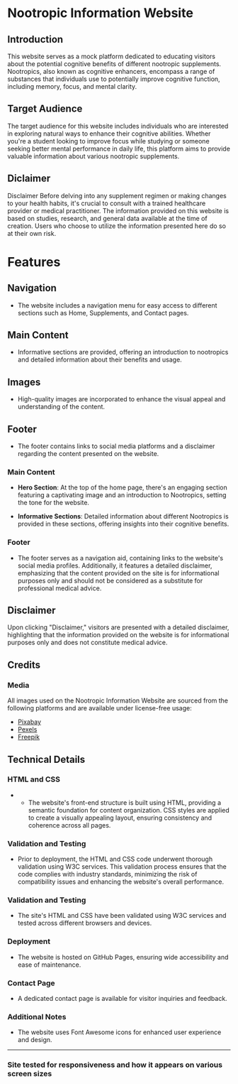 # Nootropic Information Website

## Introduction
This website serves as a mock platform dedicated to educating visitors about the potential cognitive benefits of different nootropic supplements. Nootropics, also known as cognitive enhancers, encompass a range of substances that individuals use to potentially improve cognitive function, including memory, focus, and mental clarity.

## Target Audience
The target audience for this website includes individuals who are interested in exploring natural ways to enhance their cognitive abilities. Whether you're a student looking to improve focus while studying or someone seeking better mental performance in daily life, this platform aims to provide valuable information about various nootropic supplements.

## Diclaimer 
Disclaimer
Before delving into any supplement regimen or making changes to your health habits, it's crucial to consult with a trained healthcare provider or medical practitioner. The information provided on this website is based on studies, research, and general data available at the time of creation. Users who choose to utilize the information presented here do so at their own risk.

# Features

## Navigation
- The website includes a navigation menu for easy access to different sections such as Home, Supplements, and Contact pages.

## Main Content
- Informative sections are provided, offering an introduction to nootropics and detailed information about their benefits and usage.

## Images
- High-quality images are incorporated to enhance the visual appeal and understanding of the content.

## Footer
- The footer contains links to social media platforms and a disclaimer regarding the content presented on the website.



### Main Content

- **Hero Section**: At the top of the home page, there's an engaging section featuring a captivating image and an introduction to Nootropics, setting the tone for the website.

- **Informative Sections**: Detailed information about different Nootropics is provided in these sections, offering insights into their cognitive benefits.


### Footer

- The footer serves as a navigation aid, containing links to the website's social media profiles. Additionally, it features a detailed disclaimer, emphasizing that the content provided on the site is for informational purposes only and should not be considered as a substitute for professional medical advice.


## Disclaimer

Upon clicking "Disclaimer," visitors are presented with a detailed disclaimer, highlighting that the information provided on the website is for informational purposes only and does not constitute medical advice.


## Credits

### Media

All images used on the Nootropic Information Website are sourced from the following platforms and are available under license-free usage:

- [Pixabay](https://pixabay.com/)
- [Pexels](https://www.pexels.com/)
- [Freepik](https://www.freepik.com/)

## Technical Details

### HTML and CSS

- - The website's front-end structure is built using HTML, providing a semantic foundation for content organization. CSS styles are applied to create a visually appealing layout, ensuring consistency and coherence across all pages.

### Validation and Testing

- Prior to deployment, the HTML and CSS code underwent thorough validation using W3C services. This validation process ensures that the code complies with industry standards, minimizing the risk of compatibility issues and enhancing the website's overall performance.

### Validation and Testing

- The site's HTML and CSS have been validated using W3C services and tested across different browsers and devices.

### Deployment

- The website is hosted on GitHub Pages, ensuring wide accessibility and ease of maintenance.

### Contact Page

- A dedicated contact page is available for visitor inquiries and feedback.


### Additional Notes

- The website uses Font Awesome icons for enhanced user experience and design.

---

### Site tested for responsiveness and how it appears on various screen sizes

